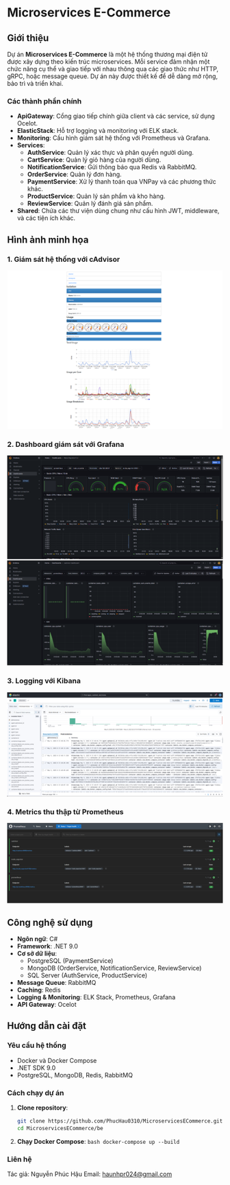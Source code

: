 # Microservices E-Commerce

## Giới thiệu

Dự án **Microservices E-Commerce** là một hệ thống thương mại điện tử được xây dựng theo kiến trúc microservices. Mỗi service đảm nhận một chức năng cụ thể và giao tiếp với nhau thông qua các giao thức như HTTP, gRPC, hoặc message queue. Dự án này được thiết kế để dễ dàng mở rộng, bảo trì và triển khai.

### Các thành phần chính

-   **ApiGateway**: Cổng giao tiếp chính giữa client và các service, sử dụng Ocelot.
-   **ElasticStack**: Hỗ trợ logging và monitoring với ELK stack.
-   **Monitoring**: Cấu hình giám sát hệ thống với Prometheus và Grafana.
-   **Services**:
    -   **AuthService**: Quản lý xác thực và phân quyền người dùng.
    -   **CartService**: Quản lý giỏ hàng của người dùng.
    -   **NotificationService**: Gửi thông báo qua Redis và RabbitMQ.
    -   **OrderService**: Quản lý đơn hàng.
    -   **PaymentService**: Xử lý thanh toán qua VNPay và các phương thức khác.
    -   **ProductService**: Quản lý sản phẩm và kho hàng.
    -   **ReviewService**: Quản lý đánh giá sản phẩm.
-   **Shared**: Chứa các thư viện dùng chung như cấu hình JWT, middleware, và các tiện ích khác.

## Hình ảnh minh họa

### 1. Giám sát hệ thống với cAdvisor

![cAdvisor](reports/cadvisor.png)

### 2. Dashboard giám sát với Grafana

![Grafana Dashboard 1](reports/grafana-1.png)
![Grafana Dashboard 2](reports/grafana-2.png)

### 3. Logging với Kibana

![Kibana](reports/kibana.png)

### 4. Metrics thu thập từ Prometheus

![Prometheus](reports/prometheus.png)

## Công nghệ sử dụng

-   **Ngôn ngữ**: C#
-   **Framework**: .NET 9.0
-   **Cơ sở dữ liệu**:
    -   PostgreSQL (PaymentService)
    -   MongoDB (OrderService, NotificationService, ReviewService)
    -   SQL Server (AuthService, ProductService)
-   **Message Queue**: RabbitMQ
-   **Caching**: Redis
-   **Logging & Monitoring**: ELK Stack, Prometheus, Grafana
-   **API Gateway**: Ocelot

## Hướng dẫn cài đặt

### Yêu cầu hệ thống

-   Docker và Docker Compose
-   .NET SDK 9.0
-   PostgreSQL, MongoDB, Redis, RabbitMQ

### Cách chạy dự án

1. **Clone repository**:
    ```bash
    git clone https://github.com/PhucHau0310/MicroservicesECommerce.git
    cd MicroservicesECommerce/be
    ```
2. **Chạy Docker Compose**:
   `bash
docker-compose up --build
`

### Liên hệ

Tác giả: Nguyễn Phúc Hậu
Email: haunhpr024@gmail.com
